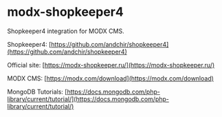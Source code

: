 # modx-shopkeeper4

Shopkeeper4 integration for MODX CMS.

Shopkeeper4:
[https://github.com/andchir/shopkeeper4](https://github.com/andchir/shopkeeper4)

Official site:
[https://modx-shopkeeper.ru/](https://modx-shopkeeper.ru/)

MODX CMS:
[https://modx.com/download](https://modx.com/download)

MongoDB Tutorials:
[https://docs.mongodb.com/php-library/current/tutorial/](https://docs.mongodb.com/php-library/current/tutorial/)
